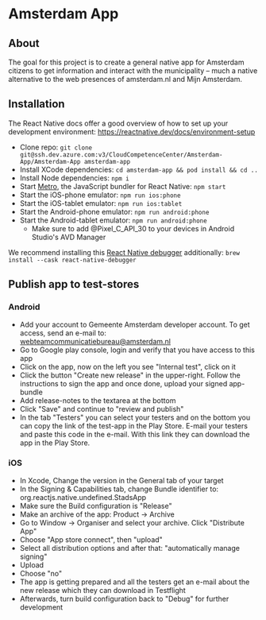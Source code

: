 # Amsterdam App

## About

The goal for this project is to create a general native app for Amsterdam citizens
to get information and interact with the municipality –
much a native alternative to the web presences of amsterdam.nl and Mijn Amsterdam.

## Installation

The React Native docs offer a good overview of how to set up your development environment:
https://reactnative.dev/docs/environment-setup

- Clone repo: `git clone git@ssh.dev.azure.com:v3/CloudCompetenceCenter/Amsterdam-App/Amsterdam-App amsterdam-app`
- Install XCode dependencies: `cd amsterdam-app && pod install && cd ..`
- Install Node dependencies: `npm i`
- Start [Metro](https://facebook.github.io/metro/), the JavaScript bundler for React Native: `npm start`
- Start the iOS-phone emulator: `npm run ios:phone`
- Start the iOS-tablet emulator: `npm run ios:tablet`
- Start the Android-phone emulator: `npm run android:phone`
- Start the Android-tablet emulator: `npm run android:phone`
    - Make sure to add @Pixel_C_API_30 to your devices in Android Studio's AVD Manager

We recommend installing this [React Native debugger](https://github.com/jhen0409/react-native-debugger) additionally:
`brew install --cask react-native-debugger`

## Publish app to test-stores

### Android
- Add your account to Gemeente Amsterdam developer account. To get access, send an e-mail to: webteamcommunicatiebureau@amsterdam.nl
- Go to Google play console, login and verify that you have access to this app
- Click on the app, now on the left you see "Internal test", click on it
- Click the button "Create new release" in the upper-right. Follow the instructions to sign the app and once done, upload your signed app-bundle
- Add release-notes to the textarea at the bottom
- Click "Save" and continue to "review and publish"
- In the tab "Testers" you can select your testers and on the bottom you can copy the link of the test-app in the Play Store. E-mail your testers and paste this code in the e-mail. With this link they can download the app in the Play Store.

### iOS
- In Xcode, Change the version in the General tab of your target
- In the Signing & Capabilities tab, change Bundle identifier to: org.reactjs.native.undefined.StadsApp
- Make sure the Build configuration is "Release"
- Make an archive of the app: Product -> Archive
- Go to Window -> Organiser and select your archive. Click "Distribute App"
- Choose "App store connect", then "upload"
- Select all distribution options and after that: "automatically manage signing"
- Upload
- Choose "no"
- The app is getting prepared and all the testers get an e-mail about the new release which they can download in Testflight
- Afterwards, turn build configuration back to "Debug" for further development

